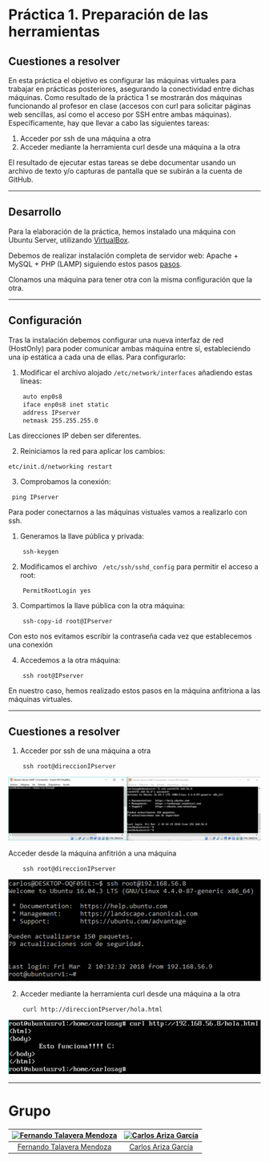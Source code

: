 # Práctica 1. Preparación de las herramientas
## Cuestiones a resolver

En esta práctica el objetivo es configurar las máquinas virtuales para trabajar en prácticas posteriores, asegurando la conectividad entre dichas máquinas.
Como resultado de la práctica 1 se mostrarán dos máquinas funcionando al profesor en clase (accesos con curl para solicitar páginas web sencillas, así como el
acceso por SSH entre ambas máquinas).
Específicamente, hay que llevar a cabo las siguientes tareas:
1. Acceder por ssh de una máquina a otra
2. Acceder mediante la herramienta curl desde una máquina a la otra

El resultado de ejecutar estas tareas se debe documentar usando un archivo de texto y/o capturas de pantalla que se subirán a la cuenta de GitHub.

- - -

## Desarrollo

Para la elaboración de la práctica, hemos instalado una máquina con Ubuntu Server, utilizando [VirtualBox](https://www.virtualbox.org).

Debemos de realizar instalación completa de servidor web: Apache + MySQL + PHP (LAMP) siguiendo estos pasos [pasos](http://www.ubuntugeek.com/step-by-step-ubuntu-12-04-precise-lamp-server-setup.html).

Clonamos una máquina para tener otra con la misma configuración que la otra.

- - -

## Configuración

Tras la instalación debemos configurar una nueva interfaz de red (HostOnly) para poder comunicar ambas máquina entre sí, estableciendo una ip estática a cada una de ellas. Para configurarlo:

1. Modificar el archivo alojado `/etc/network/interfaces` añadiendo estas líneas:

```
    auto enp0s8
    iface enp0s8 inet static
    address IPserver
    netmask 255.255.255.0
```

Las direcciones IP deben ser diferentes.

2. Reiniciamos la red para aplicar los cambios:
```
etc/init.d/networking restart
```

3. Comprobamos la conexión:
```
 ping IPserver
```

Para poder conectarnos a las máquinas vistuales vamos a realizarlo con ssh.

1. Generamos la llave pública y privada:

```
    ssh-keygen
```

2. Modificamos el archivo ` /etc/ssh/sshd_config` para permitir el acceso a root:

```
    PermitRootLogin yes
```

3. Compartimos la llave pública con la otra máquina:

```
    ssh-copy-id root@IPserver
```

Con esto nos evitamos escribir la contraseña cada vez que establecemos una conexión

4. Accedemos a la otra máquina:

```
    ssh root@IPserver
```

En nuestro caso, hemos realizado estos pasos en la máquina anfitriona a las máquinas virtuales.

- - -

## Cuestiones a resolver

1. Acceder por ssh de una máquina a otra  

```
    ssh root@direccionIPserver    
```  

![Captura de ssh1](./imagenes/CapturaSSH2.PNG)

Acceder desde la máquina anfitrión a una máquina    

```
    ssh root@direccionIPserver   
```  

![Captura de ssh2](./imagenes/CapturaSSH1.PNG)

2. Acceder mediante la herramienta curl desde una máquina a la otra     

```
    curl http://direccionIPserver/hola.html    
```  

![Captura de curl](./imagenes/CapturaCurl.PNG)

- - -
# Grupo

| [![Fernando Talavera Mendoza](https://github.com/Thejokeri.png?size=100)](https://github.com/Thejokeri) | [![Carlos Ariza García](https://github.com/AGCarlos.png?size=100)](https://github.com/AGCarlos) |
| :---: | :---: |
| [Fernando Talavera Mendoza](https://github.com/Thejokeri) | [Carlos Ariza García](https://github.com/AGCarlos) |
